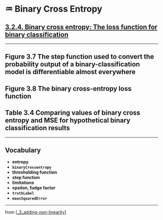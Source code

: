 # ♒️ Binary Cross Entropy

## [**3.2.4.** Binary cross entropy: The loss function for binary classification](https://livebook.manning.com/book/deep-learning-with-javascript/chapter-3/174)

---

## **Figure 3.7** The step function used to convert the probability output of a binary-classification model is differentiable almost everywhere

## **Figure 3.8** The binary cross-entropy loss function

## **Table 3.4** Comparing values of binary cross entropy and MSE for hypothetical binary classification results

---

## **Vocabulary**

- **entropy**
- **`binaryCrossentropy`**
- **thresholding function**
- **step function**
- **limitations**
- **epsilon, fudge factor**
- **`truthLabel`**
- **`measSquaredError`**

---
from [[_3_adding-non-linearity]]

[//begin]: # "Autogenerated link references for markdown compatibility"
[_3_adding-non-linearity]: ../_3_adding-non-linearity.md "♒️ NON-LINEARITY"
[//end]: # "Autogenerated link references"